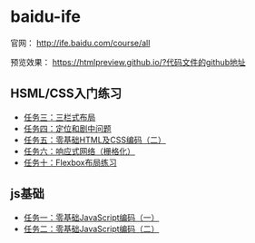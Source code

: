 # baidu-ife

官网： http://ife.baidu.com/course/all

预览效果： https://htmlpreview.github.io/?代码文件的github地址

## HSML/CSS入门练习

- [任务三：三栏式布局](https://github.com/yochii/baidu-ife/blob/master/ife_3.html)
- [任务四：定位和剧中问题](https://github.com/yochii/baidu-ife/blob/master/ife_4.html)
- [任务五：零基础HTML及CSS编码（二）](https://github.com/yochii/baidu-ife/blob/master/ife_5.html)
- [任务六：响应式网络（栅格化）](https://github.com/yochii/baidu-ife/blob/master/ife_6.html)
- [任务十：Flexbox布局练习](https://github.com/yochii/baidu-ife/blob/master/ife_10.html)

## js基础

- [任务一：零基础JavaScript编码（一）](https://github.com/yochii/baidu-ife/blob/master/ife_js_1.html)
- [任务二：零基础JavaScript编码（二）](https://github.com/yochii/baidu-ife/blob/master/ife_js_2.html)

